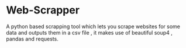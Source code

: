 # Web-Scrapper
A python based scrapping tool which lets you scrape websites for some data and outputs them in a csv file , it makes use of beautiful soup4 , pandas and requests.
